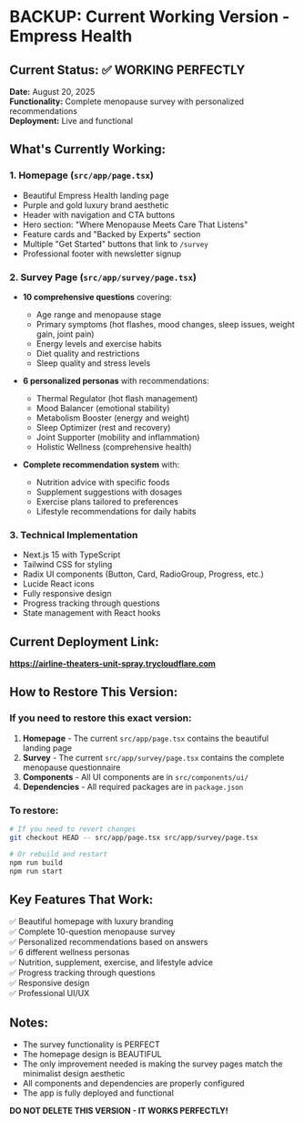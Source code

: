 # BACKUP: Current Working Version - Empress Health

## Current Status: ✅ WORKING PERFECTLY
**Date:** August 20, 2025  
**Functionality:** Complete menopause survey with personalized recommendations  
**Deployment:** Live and functional  

## What's Currently Working:

### 1. Homepage (`src/app/page.tsx`)
- Beautiful Empress Health landing page
- Purple and gold luxury brand aesthetic
- Header with navigation and CTA buttons
- Hero section: "Where Menopause Meets Care That Listens"
- Feature cards and "Backed by Experts" section
- Multiple "Get Started" buttons that link to `/survey`
- Professional footer with newsletter signup

### 2. Survey Page (`src/app/survey/page.tsx`)
- **10 comprehensive questions** covering:
  - Age range and menopause stage
  - Primary symptoms (hot flashes, mood changes, sleep issues, weight gain, joint pain)
  - Energy levels and exercise habits
  - Diet quality and restrictions
  - Sleep quality and stress levels

- **6 personalized personas** with recommendations:
  - Thermal Regulator (hot flash management)
  - Mood Balancer (emotional stability)
  - Metabolism Booster (energy and weight)
  - Sleep Optimizer (rest and recovery)
  - Joint Supporter (mobility and inflammation)
  - Holistic Wellness (comprehensive health)

- **Complete recommendation system** with:
  - Nutrition advice with specific foods
  - Supplement suggestions with dosages
  - Exercise plans tailored to preferences
  - Lifestyle recommendations for daily habits

### 3. Technical Implementation
- Next.js 15 with TypeScript
- Tailwind CSS for styling
- Radix UI components (Button, Card, RadioGroup, Progress, etc.)
- Lucide React icons
- Fully responsive design
- Progress tracking through questions
- State management with React hooks

## Current Deployment Link:
**https://airline-theaters-unit-spray.trycloudflare.com**

## How to Restore This Version:

### If you need to restore this exact version:

1. **Homepage** - The current `src/app/page.tsx` contains the beautiful landing page
2. **Survey** - The current `src/app/survey/page.tsx` contains the complete menopause questionnaire
3. **Components** - All UI components are in `src/components/ui/`
4. **Dependencies** - All required packages are in `package.json`

### To restore:
```bash
# If you need to revert changes
git checkout HEAD -- src/app/page.tsx src/app/survey/page.tsx

# Or rebuild and restart
npm run build
npm run start
```

## Key Features That Work:
✅ Beautiful homepage with luxury branding  
✅ Complete 10-question menopause survey  
✅ Personalized recommendations based on answers  
✅ 6 different wellness personas  
✅ Nutrition, supplement, exercise, and lifestyle advice  
✅ Progress tracking through questions  
✅ Responsive design  
✅ Professional UI/UX  

## Notes:
- The survey functionality is PERFECT
- The homepage design is BEAUTIFUL
- The only improvement needed is making the survey pages match the minimalist design aesthetic
- All components and dependencies are properly configured
- The app is fully deployed and functional

**DO NOT DELETE THIS VERSION - IT WORKS PERFECTLY!**
